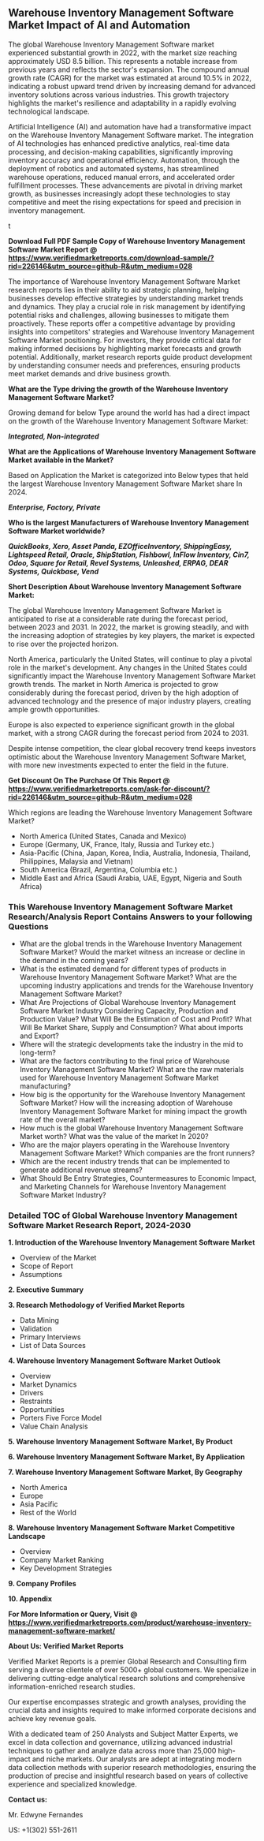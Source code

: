 <h2>Warehouse Inventory Management Software Market Impact of AI and Automation</h2><p>The global Warehouse Inventory Management Software market experienced substantial growth in 2022, with the market size reaching approximately USD 8.5 billion. This represents a notable increase from previous years and reflects the sector's expansion. The compound annual growth rate (CAGR) for the market was estimated at around 10.5% in 2022, indicating a robust upward trend driven by increasing demand for advanced inventory solutions across various industries. This growth trajectory highlights the market's resilience and adaptability in a rapidly evolving technological landscape.</p><p>Artificial Intelligence (AI) and automation have had a transformative impact on the Warehouse Inventory Management Software market. The integration of AI technologies has enhanced predictive analytics, real-time data processing, and decision-making capabilities, significantly improving inventory accuracy and operational efficiency. Automation, through the deployment of robotics and automated systems, has streamlined warehouse operations, reduced manual errors, and accelerated order fulfillment processes. These advancements are pivotal in driving market growth, as businesses increasingly adopt these technologies to stay competitive and meet the rising expectations for speed and precision in inventory management.</p>t</p><p id="" class=""><strong>Download Full PDF Sample Copy of Warehouse Inventory Management Software Market Report @ <a href="https://www.verifiedmarketreports.com/download-sample/?rid=226146&utm_source=github-R&utm_medium=028" target="_blank">https://www.verifiedmarketreports.com/download-sample/?rid=226146&utm_source=github-R&utm_medium=028</a></strong></p><p>The importance of&nbsp;Warehouse Inventory Management Software Market research reports lies in their ability to aid strategic planning, helping businesses develop effective strategies by understanding market trends and dynamics. They play a crucial role in risk management by identifying potential risks and challenges, allowing businesses to mitigate them proactively. These reports offer a competitive advantage by providing insights into competitors' strategies and Warehouse Inventory Management Software Market positioning. For investors, they provide critical data for making informed decisions by highlighting market forecasts and growth potential. Additionally, market research reports guide product development by understanding consumer needs and preferences, ensuring products meet market demands and drive business growth.</p><p><strong>What are the&nbsp;Type driving the growth of the Warehouse Inventory Management Software Market?</strong></p><p id="" class="">Growing demand for below Type around the world has had a direct impact on the growth of the Warehouse Inventory Management Software Market:</p><em><strong>Integrated, Non-integrated</strong></em></p><strong>What are the&nbsp;Applications&nbsp;of Warehouse Inventory Management Software Market available in the Market?</strong></p><p id="" class="">Based on Application the Market is categorized into Below types that held the largest Warehouse Inventory Management Software Market share In 2024.</p><em><strong>Enterprise, Factory, Private</strong></em></p><strong>Who is the largest Manufacturers of Warehouse Inventory Management Software Market worldwide?</strong></p><p><em><strong>QuickBooks, Xero, Asset Panda, EZOfficeInventory, ShippingEasy, Lightspeed Retail, Oracle, ShipStation, Fishbowl, InFlow Inventory, Cin7, Odoo, Square for Retail, Revel Systems, Unleashed, ERPAG, DEAR Systems, Quickbase, Vend</strong></em></p><p id="" class=""><strong>Short Description About Warehouse Inventory Management Software Market:</strong></p><p>The global Warehouse Inventory Management Software Market is anticipated to rise at a considerable rate during the forecast period, between 2023 and 2031. In 2022, the market is growing steadily, and with the increasing adoption of strategies by key players, the market is expected to rise over the projected horizon.</p><p>North America, particularly the United States, will continue to play a pivotal role in the market's development. Any changes in the United States could significantly impact the Warehouse Inventory Management Software Market growth trends. The market in North America is projected to grow considerably during the forecast period, driven by the high adoption of advanced technology and the presence of major industry players, creating ample growth opportunities.</p><p>Europe is also expected to experience significant growth in the global market, with a strong CAGR during the forecast period from 2024 to 2031.</p><p>Despite intense competition, the clear global recovery trend keeps investors optimistic about the Warehouse Inventory Management Software Market, with more new investments expected to enter the field in the future.</p><p id="" class=""><strong>Get Discount On The Purchase Of This Report @ <a href="https://www.verifiedmarketreports.com/ask-for-discount/?rid=226146&utm_source=github-R&utm_medium=028" target="_blank">https://www.verifiedmarketreports.com/ask-for-discount/?rid=226146&utm_source=github-R&utm_medium=028</a></strong></p>Which regions are leading the Warehouse Inventory Management Software Market?</p><ul><li>North America (United States, Canada and Mexico)</li><li>Europe (Germany, UK, France, Italy, Russia and Turkey etc.)</li><li>Asia-Pacific (China, Japan, Korea, India, Australia, Indonesia, Thailand, Philippines, Malaysia and Vietnam)</li><li>South America (Brazil, Argentina, Columbia etc.)</li><li>Middle East and Africa (Saudi Arabia, UAE, Egypt, Nigeria and South Africa)</li></ul><h3 id="" class="">This Warehouse Inventory Management Software Market Research/Analysis Report Contains Answers to your following Questions</h3><ul><li>What are the global trends in the Warehouse Inventory Management Software Market? Would the market witness an increase or decline in the demand in the coming years?</li><li>What is the estimated demand for different types of products in Warehouse Inventory Management Software Market? What are the upcoming industry applications and trends for the Warehouse Inventory Management Software Market?</li><li>What Are Projections of Global Warehouse Inventory Management Software Market Industry Considering Capacity, Production and Production Value? What Will Be the Estimation of Cost and Profit? What Will Be Market Share, Supply and Consumption? What about imports and Export?</li><li>Where will the strategic developments take the industry in the mid to long-term?</li><li>What are the factors contributing to the final price of Warehouse Inventory Management Software Market? What are the raw materials used for Warehouse Inventory Management Software Market manufacturing?</li><li>How big is the opportunity for the Warehouse Inventory Management Software Market? How will the increasing adoption of Warehouse Inventory Management Software Market for mining impact the growth rate of the overall market?</li><li>How much is the global Warehouse Inventory Management Software Market worth? What was the value of the market In 2020?</li><li>Who are the major players operating in the Warehouse Inventory Management Software Market? Which companies are the front runners?</li><li>Which are the recent industry trends that can be implemented to generate additional revenue streams?</li><li>What Should Be Entry Strategies, Countermeasures to Economic Impact, and Marketing Channels for Warehouse Inventory Management Software Market Industry?</li></ul><h3 id="" class="">Detailed TOC of Global Warehouse Inventory Management Software Market Research Report, 2024-2030</h3><p id="" class=""><strong>1. Introduction of the Warehouse Inventory Management Software Market</strong></p><ul><li>Overview of the Market</li><li>Scope of Report</li><li>Assumptions</li></ul><p id="" class=""><strong>2. Executive Summary</strong></p><p id="" class=""><strong>3. Research Methodology of Verified Market Reports</strong></p><ul><li>Data Mining</li><li>Validation</li><li>Primary Interviews</li><li>List of Data Sources</li></ul><p id="" class=""><strong>4. Warehouse Inventory Management Software Market Outlook</strong></p><ul><li>Overview</li><li>Market Dynamics</li><li>Drivers</li><li>Restraints</li><li>Opportunities</li><li>Porters Five Force Model</li><li>Value Chain Analysis</li></ul><p id="" class=""><strong>5. Warehouse Inventory Management Software Market, By Product</strong></p><p id="" class=""><strong>6. Warehouse Inventory Management Software Market, By Application</strong></p><p id="" class=""><strong>7. Warehouse Inventory Management Software Market, By Geography</strong></p><ul><li>North America</li><li>Europe</li><li>Asia Pacific</li><li>Rest of the World</li></ul><p id="" class=""><strong>8. Warehouse Inventory Management Software Market Competitive Landscape</strong></p><ul><li>Overview</li><li>Company Market Ranking</li><li>Key Development Strategies</li></ul><p id="" class=""><strong>9. Company Profiles</strong></p><p id="" class=""><strong>10. Appendix</strong></p><p id="" class=""><strong>For More Information or Query, Visit @ <a href="https://www.verifiedmarketreports.com/product/warehouse-inventory-management-software-market/" target="_blank">https://www.verifiedmarketreports.com/product/warehouse-inventory-management-software-market/</a></strong></p><p id="" class=""><strong>About Us: Verified Market Reports</strong></p><p id="" class="">Verified Market Reports is a premier Global Research and Consulting firm serving a diverse clientele of over 5000+ global customers. We specialize in delivering cutting-edge analytical research solutions and comprehensive information-enriched research studies.</p><p id="" class="">Our expertise encompasses strategic and growth analyses, providing the crucial data and insights required to make informed corporate decisions and achieve key revenue goals.</p><p id="" class="">With a dedicated team of 250 Analysts and Subject Matter Experts, we excel in data collection and governance, utilizing advanced industrial techniques to gather and analyze data across more than 25,000 high-impact and niche markets. Our analysts are adept at integrating modern data collection methods with superior research methodologies, ensuring the production of precise and insightful research based on years of collective experience and specialized knowledge.</p><p id="" class=""><strong>Contact us:</strong></p><p id="" class="">Mr. Edwyne Fernandes</p><p id="" class="">US: +1(302) 551-2611</p>
